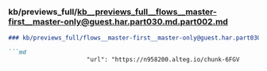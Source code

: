 ### kb/previews_full/kb__previews_full__flows__master-first__master-only@guest.har.part030.md.part002.md

```md
### kb/previews_full/flows__master-first__master-only@guest.har.part030.md (part 002)

```md
                      "url": "https://n958200.alteg.io/chunk-6FGV
```

```

```
